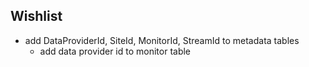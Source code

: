 ## Wishlist

- add DataProviderId, SiteId, MonitorId, StreamId to metadata tables 
  - add data provider id to monitor table


